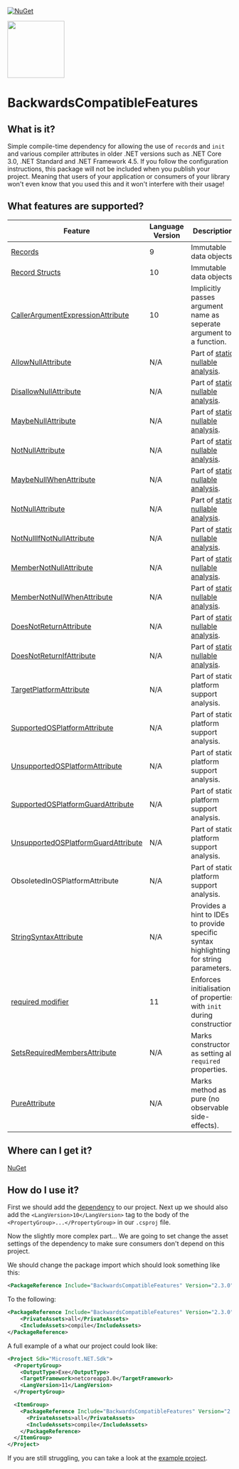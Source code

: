 [![NuGet](https://img.shields.io/nuget/v/BackwardsCompatibleFeatures.svg)](https://www.nuget.org/packages/BackwardsCompatibleFeatures/)  

<img src="https://raw.githubusercontent.com/CptWesley/BackwardsCompatibleFeatures/master/logo.png" width="128" height="128">

# BackwardsCompatibleFeatures
## What is it?
Simple compile-time dependency for allowing the use of `record`s and `init` and various compiler attributes in older .NET versions such as .NET Core 3.0, .NET Standard and .NET Framework 4.5.
If you follow the configuration instructions, this package will not be included when you publish your project.
Meaning that users of your application or consumers of your library won't even know that you used this and it won't interfere with their usage!

## What features are supported?
| Feature | Language Version | Description | Added In |
| - | - | - | - |
| [Records](https://learn.microsoft.com/en-us/dotnet/csharp/whats-new/tutorials/records) | 9 | Immutable data objects. | 1.0.0 |
| [Record Structs](https://learn.microsoft.com/en-us/dotnet/csharp/whats-new/tutorials/records) | 10 | Immutable data objects. | 1.0.0 |
| [CallerArgumentExpressionAttribute](https://learn.microsoft.com/en-us/dotnet/api/system.runtime.compilerservices.callerargumentexpressionattribute) | 10 | Implicitly passes argument name as seperate argument to a function. | 2.0.0 |
| [AllowNullAttribute](https://learn.microsoft.com/en-us/dotnet/api/system.diagnostics.codeanalysis.allownullattribute) | N/A | Part of [static nullable analysis](https://learn.microsoft.com/en-us/dotnet/csharp/language-reference/attributes/nullable-analysis). | 2.0.0 |
| [DisallowNullAttribute](https://learn.microsoft.com/en-us/dotnet/api/system.diagnostics.codeanalysis.disallownullattribute) | N/A | Part of [static nullable analysis](https://learn.microsoft.com/en-us/dotnet/csharp/language-reference/attributes/nullable-analysis). | 2.0.0 |
| [MaybeNullAttribute](https://learn.microsoft.com/en-us/dotnet/api/system.diagnostics.codeanalysis.maybenullattribute) | N/A | Part of [static nullable analysis](https://learn.microsoft.com/en-us/dotnet/csharp/language-reference/attributes/nullable-analysis). | 2.0.0 |
| [NotNullAttribute](https://learn.microsoft.com/en-us/dotnet/api/system.diagnostics.codeanalysis.notnullattribute) | N/A | Part of [static nullable analysis](https://learn.microsoft.com/en-us/dotnet/csharp/language-reference/attributes/nullable-analysis). | 2.0.0 |
| [MaybeNullWhenAttribute](https://learn.microsoft.com/en-us/dotnet/api/system.diagnostics.codeanalysis.maybenullwhenattribute) | N/A | Part of [static nullable analysis](https://learn.microsoft.com/en-us/dotnet/csharp/language-reference/attributes/nullable-analysis). | 2.0.0 |
| [NotNullAttribute](https://learn.microsoft.com/en-us/dotnet/api/system.diagnostics.codeanalysis.notnullwhenattribute) | N/A | Part of [static nullable analysis](https://learn.microsoft.com/en-us/dotnet/csharp/language-reference/attributes/nullable-analysis). | 2.0.0 |
| [NotNullIfNotNullAttribute](https://learn.microsoft.com/en-us/dotnet/api/system.diagnostics.codeanalysis.notnullifnotnullattribute) | N/A | Part of [static nullable analysis](https://learn.microsoft.com/en-us/dotnet/csharp/language-reference/attributes/nullable-analysis). | 2.0.0 |
| [MemberNotNullAttribute](https://learn.microsoft.com/en-us/dotnet/api/system.diagnostics.codeanalysis.membernotnullattribute) | N/A | Part of [static nullable analysis](https://learn.microsoft.com/en-us/dotnet/csharp/language-reference/attributes/nullable-analysis). | 2.0.0 |
| [MemberNotNullWhenAttribute](https://learn.microsoft.com/en-us/dotnet/api/system.diagnostics.codeanalysis.membernotnullwhenattribute) | N/A | Part of [static nullable analysis](https://learn.microsoft.com/en-us/dotnet/csharp/language-reference/attributes/nullable-analysis). | 2.0.0 |
| [DoesNotReturnAttribute](https://learn.microsoft.com/en-us/dotnet/api/system.diagnostics.codeanalysis.doesnotreturnattribute) | N/A | Part of [static nullable analysis](https://learn.microsoft.com/en-us/dotnet/csharp/language-reference/attributes/nullable-analysis). | 2.0.0 |
| [DoesNotReturnIfAttribute](https://learn.microsoft.com/en-us/dotnet/api/system.diagnostics.codeanalysis.doesnotreturnifattribute) | N/A | Part of [static nullable analysis](https://learn.microsoft.com/en-us/dotnet/csharp/language-reference/attributes/nullable-analysis). | 2.0.0 |
| [TargetPlatformAttribute](https://learn.microsoft.com/en-us/dotnet/api/system.runtime.versioning.targetplatformattribute) | N/A | Part of static platform support analysis. | 2.0.0 |
| [SupportedOSPlatformAttribute](https://learn.microsoft.com/en-us/dotnet/api/system.runtime.versioning.supportedosplatformattribute) | N/A | Part of static platform support analysis. | 2.0.0 |
| [UnsupportedOSPlatformAttribute](https://learn.microsoft.com/en-us/dotnet/api/system.runtime.versioning.unsupportedosplatformattribute) | N/A | Part of static platform support analysis. | 2.0.0 |
| [SupportedOSPlatformGuardAttribute](https://learn.microsoft.com/en-us/dotnet/api/system.runtime.versioning.supportedosplatformguardattribute) | N/A | Part of static platform support analysis. | 2.0.0 |
| [UnsupportedOSPlatformGuardAttribute](https://learn.microsoft.com/en-us/dotnet/api/system.runtime.versioning.unsupportedosplatformguardattribute) | N/A | Part of static platform support analysis. | 2.0.0 |
| ObsoletedInOSPlatformAttribute | N/A | Part of static platform support analysis. | 2.0.0 |
| [StringSyntaxAttribute](https://learn.microsoft.com/en-us/dotnet/api/system.diagnostics.codeanalysis.stringsyntaxattribute) | N/A | Provides a hint to IDEs to provide specific syntax highlighting for string parameters. | 2.1.0 |
| [required modifier](https://learn.microsoft.com/en-us/dotnet/csharp/language-reference/keywords/required) | 11 | Enforces initialisation of properties with `init` during construction. | 2.2.0 |
| [SetsRequiredMembersAttribute](https://learn.microsoft.com/en-us/dotnet/api/system.diagnostics.codeanalysis.setsrequiredmembersattribute) | N/A | Marks constructor as setting all `required` properties. | 2.2.0 |
| [PureAttribute](https://learn.microsoft.com/en-us/dotnet/api/system.diagnostics.contracts.pureattribute) | N/A | Marks method as pure (no observable side-effects). | 2.3.0 |

## Where can I get it?
[NuGet](https://www.nuget.org/packages/BackwardsCompatibleFeatures/)

## How do I use it?
First we should add the [dependency](https://www.nuget.org/packages/BackwardsCompatibleFeatures/) to our project.
Next up we should also add the `<LangVersion>10</LangVersion>` tag to the body of the `<PropertyGroup>...</PropertyGroup>` in our `.csproj` file.

Now the slightly more complex part... We are going to set change the asset settings of the dependency to make sure consumers don't depend on this project.

We should change the package import which should look something like this:  
```xml
<PackageReference Include="BackwardsCompatibleFeatures" Version="2.3.0" />
```

To the following:
```xml
<PackageReference Include="BackwardsCompatibleFeatures" Version="2.3.0">
    <PrivateAssets>all</PrivateAssets>
    <IncludeAssets>compile</IncludeAssets>
</PackageReference>
```

A full example of a what our project could look like:
```xml
<Project Sdk="Microsoft.NET.Sdk">
  <PropertyGroup>
    <OutputType>Exe</OutputType>
    <TargetFramework>netcoreapp3.0</TargetFramework>
    <LangVersion>11</LangVersion>
  </PropertyGroup>

  <ItemGroup>
    <PackageReference Include="BackwardsCompatibleFeatures" Version="2.3.0">
      <PrivateAssets>all</PrivateAssets>
      <IncludeAssets>compile</IncludeAssets>
    </PackageReference>
  </ItemGroup>
</Project>
```

If you are still struggling, you can take a look at the [example project](https://github.com/CptWesley/BackwardsCompatibleFeatures/tree/master/src/BackwardsCompatibleFeatures.Example).
